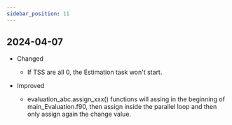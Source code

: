 ```yaml
---
sidebar_position: 11
---
```


## 2024-04-07

- Changed
  - If TSS are all 0, the Estimation task won't start.


- Improved
  - evaluation_abc.assign_xxx() functions will assing in the beginning of main_Evaluation.f90, then assign inside the parallel loop and then only assign again the change value.
